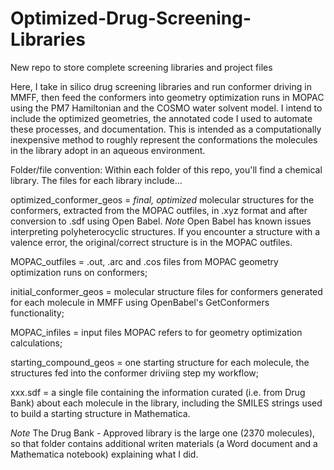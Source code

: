 # Optimized-Drug-Screening-Libraries
New repo to store complete screening libraries and project files

Here, I take in silico drug screening libraries and run conformer driving in MMFF, then feed the conformers into geometry optimization runs in MOPAC using the PM7 Hamiltonian and the COSMO water solvent model. I intend to include the optimized geometries, the annotated code I used to automate these processes, and documentation. This is intended as a computationally inexpensive method to roughly represent the conformations the molecules in the library adopt in an aqueous environment. 

Folder/file convention:
Within each folder of this repo, you'll find a chemical library. The files for each library include...

optimized_conformer_geos = *final, optimized* molecular structures for the conformers, extracted from the MOPAC outfiles, in .xyz format and after conversion to .sdf using Open Babel. *Note* Open Babel has known issues interpreting polyheterocyclic structures. If you encounter a structure with a valence error, the original/correct structure is in the MOPAC outfiles.

MOPAC_outfiles = .out, .arc and .cos files from MOPAC geometry optimization runs on conformers;

initial_conformer_geos = molecular structure files for conformers generated for each molecule in MMFF using OpenBabel's GetConformers functionality;

MOPAC_infiles = input files MOPAC refers to for geometry optimization calculations;

starting_compound_geos = one starting structure for each molecule, the structures fed into the conformer driviing step my workflow;

xxx.sdf = a single file containing the information curated (i.e. from Drug Bank) about each molecule in the library, including the SMILES strings used to build a starting structure in Mathematica. 

*Note* The Drug Bank - Approved library is the large one (2370 molecules), so that folder contains additional writen materials (a Word document and a Mathematica notebook) explaining what I did.
